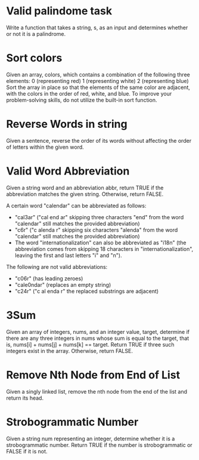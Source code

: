 # Valid palindome task

Write a function that takes a string, s, as an input and determines whether or not it is a palindrome.

# Sort colors

Given an array, colors, which contains a combination of the following three elements:
0 (representing red)
1 (representing white)
2 (representing blue)
Sort the array in place so that the elements of the same color are adjacent, with the colors in the order of red, white, and blue. To improve your problem-solving skills, do not utilize the built-in sort function.

# Reverse Words in string

Given a sentence, reverse the order of its words without affecting the order of letters within the given word.

# Valid Word Abbreviation

Given a string word and an abbreviation abbr, return TRUE if the abbreviation matches the given string. Otherwise, return FALSE.

A certain word "calendar" can be abbreviated as follows:

- "cal3ar" ("cal end ar" skipping three characters "end" from the word "calendar" still matches the provided abbreviation)
- "c6r" ("c alenda r" skipping six characters "alenda" from the word "calendar" still matches the provided abbreviation)
- The word "internationalization" can also be abbreviated as "i18n" (the abbreviation comes from skipping 18 characters in "internationalization", leaving the first and last letters "i" and "n").

The following are not valid abbreviations:

- "c06r" (has leading zeroes)
- "cale0ndar" (replaces an empty string)
- "c24r" ("c al enda r" the replaced substrings are adjacent)

# 3Sum

Given an array of integers, nums, and an integer value, target, determine if there are any three integers in nums whose sum is equal to the target, that is, nums[i] + nums[j] + nums[k] == target. 
Return TRUE if three such integers exist in the array. Otherwise, return FALSE.

# Remove Nth Node from End of List

Given a singly linked list, remove the nth node from the end of the list and return its head.

# Strobogrammatic Number

Given a string num representing an integer, determine whether it is a strobogrammatic number. Return TRUE if the number is strobogrammatic or FALSE if it is not.
